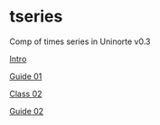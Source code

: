 # tseries
Comp of times series in Uninorte v0.3


[Intro](https://raw.githack.com/keynes37/tseries/main/clases/Clase01.html)

[Guide 01](https://raw.githack.com/keynes37/tseries/main/GuiasdeR/GuiasdeR.html)

[Class 02](https://raw.githack.com/keynes37/tseries/main/clases/Clase02.html)

[Guide 02](https://raw.githack.com/keynes37/tseries/main/GuiasdeR/Guia2.html)
